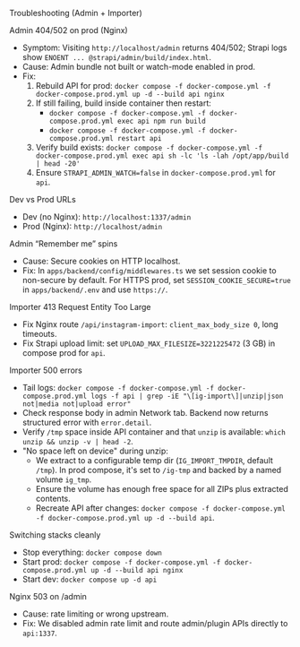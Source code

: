 Troubleshooting (Admin + Importer)

Admin 404/502 on prod (Nginx)
- Symptom: Visiting `http://localhost/admin` returns 404/502; Strapi logs show `ENOENT ... @strapi/admin/build/index.html`.
- Cause: Admin bundle not built or watch-mode enabled in prod.
- Fix:
  1) Rebuild API for prod: `docker compose -f docker-compose.yml -f docker-compose.prod.yml up -d --build api nginx`
  2) If still failing, build inside container then restart:
     - `docker compose -f docker-compose.yml -f docker-compose.prod.yml exec api npm run build`
     - `docker compose -f docker-compose.yml -f docker-compose.prod.yml restart api`
  3) Verify build exists: `docker compose -f docker-compose.yml -f docker-compose.prod.yml exec api sh -lc 'ls -lah /opt/app/build | head -20'`
  4) Ensure `STRAPI_ADMIN_WATCH=false` in `docker-compose.prod.yml` for `api`.

Dev vs Prod URLs
- Dev (no Nginx): `http://localhost:1337/admin`
- Prod (Nginx): `http://localhost/admin`

Admin “Remember me” spins
- Cause: Secure cookies on HTTP localhost.
- Fix: In `apps/backend/config/middlewares.ts` we set session cookie to non-secure by default. For HTTPS prod, set `SESSION_COOKIE_SECURE=true` in `apps/backend/.env` and use `https://`.

Importer 413 Request Entity Too Large
- Fix Nginx route `/api/instagram-import`: `client_max_body_size 0`, long timeouts.
- Fix Strapi upload limit: set `UPLOAD_MAX_FILESIZE=3221225472` (3 GB) in compose prod for `api`.

Importer 500 errors
- Tail logs: `docker compose -f docker-compose.yml -f docker-compose.prod.yml logs -f api | grep -iE "\[ig-import\]|unzip|json not|media not|upload error"`
- Check response body in admin Network tab. Backend now returns structured error with `error.detail`.
- Verify `/tmp` space inside API container and that `unzip` is available: `which unzip && unzip -v | head -2`.
- "No space left on device" during unzip:
  - We extract to a configurable temp dir (`IG_IMPORT_TMPDIR`, default `/tmp`). In prod compose, it's set to `/ig-tmp` and backed by a named volume `ig_tmp`.
  - Ensure the volume has enough free space for all ZIPs plus extracted contents.
  - Recreate API after changes: `docker compose -f docker-compose.yml -f docker-compose.prod.yml up -d --build api`.

Switching stacks cleanly
- Stop everything: `docker compose down`
- Start prod: `docker compose -f docker-compose.yml -f docker-compose.prod.yml up -d --build api nginx`
- Start dev: `docker compose up -d api`

Nginx 503 on /admin
- Cause: rate limiting or wrong upstream.
- Fix: We disabled admin rate limit and route admin/plugin APIs directly to `api:1337`.
